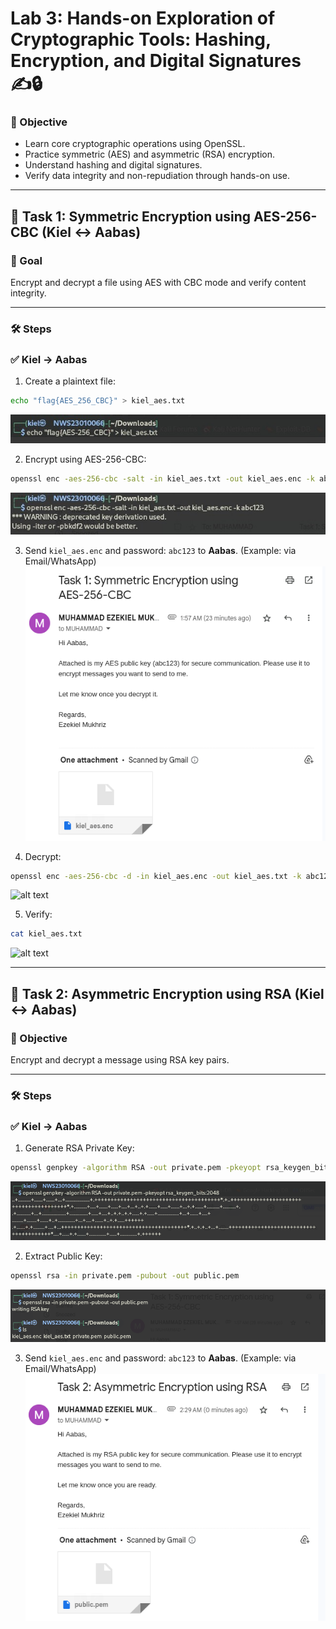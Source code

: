 # Lab 3: Hands-on Exploration of Cryptographic Tools: Hashing, Encryption, and Digital Signatures ✍️🔒

### 📌 Objective
- Learn core cryptographic operations using OpenSSL.
- Practice symmetric (AES) and asymmetric (RSA) encryption.
- Understand hashing and digital signatures.
- Verify data integrity and non-repudiation through hands-on use.

---

## 🔹 Task 1: Symmetric Encryption using AES-256-CBC (Kiel ↔ Aabas)

### 🎯 Goal
Encrypt and decrypt a file using AES with CBC mode and verify content integrity.

---

### 🛠️ Steps
### ✅ Kiel → Aabas
1. Create a plaintext file:

```bash
echo "flag{AES_256_CBC}" > kiel_aes.txt
```
![alt text](Screenshots/task1_plaintext.jpg) 

2. Encrypt using AES-256-CBC:

```bash
openssl enc -aes-256-cbc -salt -in kiel_aes.txt -out kiel_aes.enc -k abc123
```
![alt text](Screenshots/task1_aes_enc.jpg) 

3. Send `kiel_aes.enc` and password: `abc123` to **Aabas**. (Example: via Email/WhatsApp)
![alt text](Screenshots/task1_email.png)

4. Decrypt:

```bash
openssl enc -aes-256-cbc -d -in kiel_aes.enc -out kiel_aes.txt -k abc123
```
![alt text](Screenshots/task1_aes_decrypted.png) 

5. Verify:

```bash
cat kiel_aes.txt
```
![alt text](Screenshots/task1_verify.png) 

---

## 🔹 Task 2: Asymmetric Encryption using RSA (Kiel ↔ Aabas)

### 🎯 Objective
Encrypt and decrypt a message using RSA key pairs.

---

### 🛠️ Steps
### ✅ Kiel → Aabas
1. Generate RSA Private Key:

```bash
openssl genpkey -algorithm RSA -out private.pem -pkeyopt rsa_keygen_bits:2048
```
![alt text](Screenshots/task2_privatekey.png) 

2. Extract Public Key:

```bash
openssl rsa -in private.pem -pubout -out public.pem
```
![alt text](Screenshots/task2_publickey.png) 

3. Send `kiel_aes.enc` and password: `abc123` to **Aabas**. (Example: via Email/WhatsApp)
![alt text](Screenshots/task2_email.png)